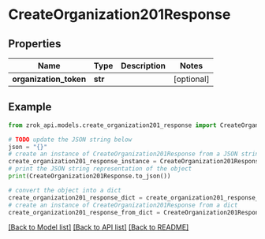 # CreateOrganization201Response


## Properties

Name | Type | Description | Notes
------------ | ------------- | ------------- | -------------
**organization_token** | **str** |  | [optional] 

## Example

```python
from zrok_api.models.create_organization201_response import CreateOrganization201Response

# TODO update the JSON string below
json = "{}"
# create an instance of CreateOrganization201Response from a JSON string
create_organization201_response_instance = CreateOrganization201Response.from_json(json)
# print the JSON string representation of the object
print(CreateOrganization201Response.to_json())

# convert the object into a dict
create_organization201_response_dict = create_organization201_response_instance.to_dict()
# create an instance of CreateOrganization201Response from a dict
create_organization201_response_from_dict = CreateOrganization201Response.from_dict(create_organization201_response_dict)
```
[[Back to Model list]](../README.md#documentation-for-models) [[Back to API list]](../README.md#documentation-for-api-endpoints) [[Back to README]](../README.md)


